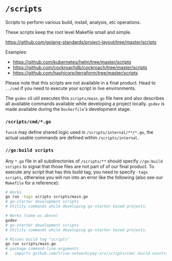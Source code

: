 # `/scripts`

Scripts to perform various build, install, analysis, etc operations.

These scripts keep the root level Makefile small and simple.

https://github.com/golang-standards/project-layout/tree/master/scripts

Examples:

* https://github.com/kubernetes/helm/tree/master/scripts
* https://github.com/cockroachdb/cockroach/tree/master/scripts
* https://github.com/hashicorp/terraform/tree/master/scripts

Please note that this scripts are not available in a final product. Head to `../cmd` if you need to execute your script in live environments.

The `gsdev` cli util executes this `scripts/main.go` file here and also describes all available commands available while developing a project locally. `gsdev` is made available during the `Dockerfile`'s development stage.

### `/scripts/cmd/*.go`

`func`s may define shared logic used in `/scripts/internal/**/*.go`, the actual usable commands are defined within `/scripts/internal`.

### `//go:build scripts`

Any `*.go` file in all subdirectories of `/scripts/**` should specify `//go:build scripts` to signal that those files are not part of of our final product. To execute any script that has this build tag, you need to specify `-tags scripts`, otherwise you will run into an error like the following (also see our `Makefile` for a reference):

```bash
# Works
go run -tags scripts scripts/main.go
# go-starter development scripts
# Utility commands while developing go-starter based projects.

# Works (same as above)
gsdev
# go-starter development scripts
# Utility commands while developing go-starter based projects.

# Misses build tag "scripts"
go run scripts/main.go
# package command-line-arguments
# 	imports github.com/trino-network/pay-srv/scripts/cmd: build constraints exclude all Go files in /app/scripts/cmd
```
